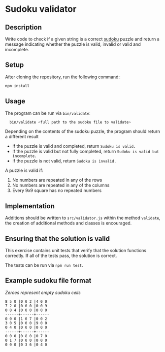 # Sudoku validator

## Description

Write code to check if a given string is a correct [sudoku](https://en.wikipedia.org/wiki/Sudoku) puzzle and return a message indicating whether the puzzle is valid, invalid or valid and incomplete.

## Setup

After cloning the repository, run the following command:

```sh
npm install
```

## Usage

The program can be run via `bin/validate`:

```sh
  bin/validate <full path to the sudoku file to validate>
```

Depending on the contents of the sudoku puzzle, the program should return a different result

* If the puzzle is valid and completed, return `Sudoku is valid.`
* If the puzzle is valid but not fully completed, return `Sudoku is valid but incomplete.`
* If the puzzle is not valid, return `Sudoku is invalid.`

A puzzle is valid if:

1. No numbers are repeated in any of the rows
2. No numbers are repeated in any of the columns
3. Every 9x9 square has no repeated numbers

## Implementation

Additions should be written to `src/validator.js` within the method `validate`, the creation of additional methods and classes is encouraged.

## Ensuring that the solution is valid

This exercise contains unit tests that verify that the solution functions correctly. If all of the tests pass, the solution is correct.

The tests can be run via `npm run test`.

## Example sudoku file format

*Zeroes represent empty sudoku cells*
```
8 5 0 |0 0 2 |4 0 0
7 2 0 |0 0 0 |0 0 9
0 0 4 |0 0 0 |0 0 0
------+------+------
0 0 0 |1 0 7 |0 0 2
3 0 5 |0 0 0 |9 0 0
0 4 0 |0 0 0 |0 0 0
------+------+------
0 0 0 |0 8 0 |0 7 0
0 1 7 |0 0 0 |0 0 0
0 0 0 |0 3 6 |0 4 0
```
